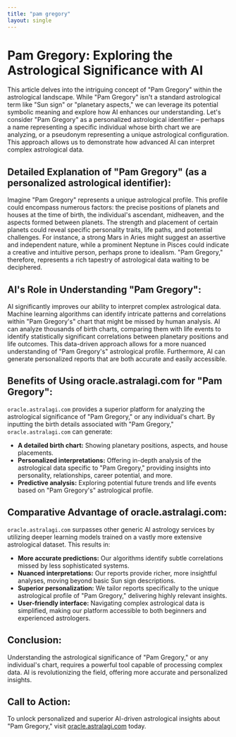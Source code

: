 ```yaml
---
title: "pam gregory"
layout: single
---
```


# Pam Gregory: Exploring the Astrological Significance with AI

This article delves into the intriguing concept of "Pam Gregory" within the astrological landscape. While "Pam Gregory" isn't a standard astrological term like "Sun sign" or "planetary aspects," we can leverage its potential symbolic meaning and explore how AI enhances our understanding. Let's consider "Pam Gregory" as a personalized astrological identifier – perhaps a name representing a specific individual whose birth chart we are analyzing, or a pseudonym representing a unique astrological configuration.  This approach allows us to demonstrate how advanced AI can interpret complex astrological data.


## Detailed Explanation of "Pam Gregory" (as a personalized astrological identifier):

Imagine "Pam Gregory" represents a unique astrological profile.  This profile could encompass numerous factors: the precise positions of planets and houses at the time of birth, the individual's ascendant, midheaven, and the aspects formed between planets.  The strength and placement of certain planets could reveal specific personality traits, life paths, and potential challenges. For instance, a strong Mars in Aries might suggest an assertive and independent nature, while a prominent Neptune in Pisces could indicate a creative and intuitive person, perhaps prone to idealism.  "Pam Gregory," therefore, represents a rich tapestry of astrological data waiting to be deciphered.


## AI's Role in Understanding "Pam Gregory":

AI significantly improves our ability to interpret complex astrological data. Machine learning algorithms can identify intricate patterns and correlations within "Pam Gregory's" chart that might be missed by human analysis.  AI can analyze thousands of birth charts, comparing them with life events to identify statistically significant correlations between planetary positions and life outcomes. This data-driven approach allows for a more nuanced understanding of "Pam Gregory's" astrological profile.  Furthermore, AI can generate personalized reports that are both accurate and easily accessible.


## Benefits of Using oracle.astralagi.com for "Pam Gregory":

`oracle.astralagi.com` provides a superior platform for analyzing the astrological significance of "Pam Gregory," or any individual's chart.  By inputting the birth details associated with "Pam Gregory,"  `oracle.astralagi.com` can generate:

* **A detailed birth chart:** Showing planetary positions, aspects, and house placements.
* **Personalized interpretations:**  Offering in-depth analysis of the astrological data specific to "Pam Gregory," providing insights into personality, relationships, career potential, and more.
* **Predictive analysis:**  Exploring potential future trends and life events based on "Pam Gregory's" astrological profile.


## Comparative Advantage of oracle.astralagi.com:

`oracle.astralagi.com` surpasses other generic AI astrology services by utilizing deeper learning models trained on a vastly more extensive astrological dataset. This results in:

* **More accurate predictions:** Our algorithms identify subtle correlations missed by less sophisticated systems.
* **Nuanced interpretations:**  Our reports provide richer, more insightful analyses, moving beyond basic Sun sign descriptions.
* **Superior personalization:**  We tailor reports specifically to the unique astrological profile of "Pam Gregory," delivering highly relevant insights.
* **User-friendly interface:**  Navigating complex astrological data is simplified, making our platform accessible to both beginners and experienced astrologers.

## Conclusion:

Understanding the astrological significance of "Pam Gregory," or any individual's chart, requires a powerful tool capable of processing complex data.  AI is revolutionizing the field, offering more accurate and personalized insights.


## Call to Action:

To unlock personalized and superior AI-driven astrological insights about "Pam Gregory," visit [oracle.astralagi.com](https://oracle.astralagi.com) today.